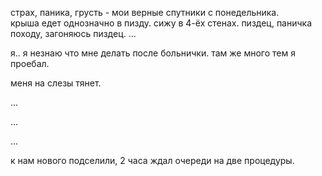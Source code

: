 страх, паника, грусть - мои верные спутники с понедельника.  
крыша едет однозначно в пизду. сижу в 4-ёх стенах. пиздец, паничка походу, загоняюсь пиздец. ... 

я.. я незнаю что мне делать после больнички. там же много тем я проебал.

меня на слезы тянет.

...

...

...

к нам нового подселили, 2 часа ждал очереди на две процедуры. 
